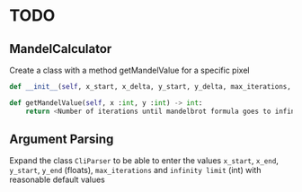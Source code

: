 # TODO
## MandelCalculator
Create a class with a method getMandelValue for a specific pixel

```python
def __init__(self, x_start, x_delta, y_start, y_delta, max_iterations, infinity_limit)
```

```python
def getMandelValue(self, x :int, y :int) -> int:
	return <Number of iterations until mandelbrot formula goes to infinity>
```

## Argument Parsing
Expand the class `CliParser` to be able to enter the values `x_start`, `x_end`, `y_start`, `y_end` (floats), `max_iterations` and `infinity limit` (int) with reasonable default values